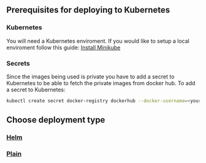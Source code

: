 ## Prerequisites for deploying to Kubernetes

### Kubernetes
You will need a Kubernetes enviroment. 
If you would like to setup a local enviroment follow this guide: [Install Minikube](https://kubernetes.io/docs/getting-started-guides/minikube/) 

### Secrets
Since the images being used is private you have to add a secret to Kubernetes to be able to fetch the private images from docker hub. 
To add a secret to Kubernetes: 
```bash
kubectl create secret docker-registry dockerhub --docker-username=<your-name> --docker-password=<your-password> --docker-email=<your-email>
```

## Choose deployment type

### [Helm](Helm/)

### [Plain](Plain/)